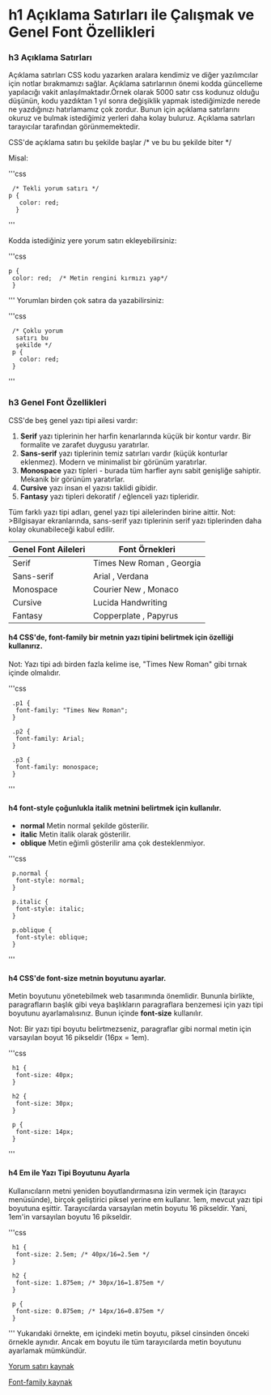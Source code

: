 # h1 Açıklama Satırları ile Çalışmak ve Genel Font Özellikleri
### h3 Açıklama Satırları

Açıklama satırları CSS kodu yazarken aralara kendimiz ve diğer yazılımcılar için notlar bırakmamızı sağlar. Açıklama satırlarının önemi kodda güncelleme yapılacığı vakit anlaşılmaktadır.Örnek olarak 5000 satır css kodunuz olduğu düşünün, kodu yazdıktan 1 yıl sonra değişiklik yapmak istediğimizde nerede ne yazdığınızı hatırlamamız çok zordur. Bunun için açıklama satırlarını okuruz ve bulmak istediğimiz yerleri daha kolay buluruz. Açıklama satırları tarayıcılar tarafından görünmemektedir.

CSS'de açıklama satırı bu şekilde başlar /* ve bu bu şekilde biter */

Misal:

'''css

     /* Tekli yorum satırı */
    p {
       color: red;
      }
 '''     
 
Kodda istediğiniz yere yorum satırı ekleyebilirsiniz: 

'''css

    p {
     color: red;  /* Metin rengini kırmızı yap*/
     }
 ''' 
 Yorumları birden çok satıra da yazabilirsiniz:
 
 '''css
 
     /* Çoklu yorum
      satırı bu 
      şekilde */
     p {
       color: red;
     }
 ''' 
 
 ### h3 Genel Font Özellikleri
 CSS'de beş genel yazı tipi ailesi vardır:
 1. **Serif** yazı tiplerinin her harfin kenarlarında küçük bir kontur vardır. Bir formalite ve zarafet duygusu yaratırlar.
 2. **Sans-serif** yazı tiplerinin temiz satırları vardır (küçük konturlar eklenmez). Modern ve minimalist bir görünüm yaratırlar.
 3. **Monospace** yazı tipleri - burada tüm harfler aynı sabit genişliğe sahiptir. Mekanik bir görünüm yaratırlar.
 4. **Cursive** yazı insan el yazısı taklidi gibidir.
 5. **Fantasy** yazı tipleri dekoratif / eğlenceli yazı tipleridir.
 
 Tüm farklı yazı tipi adları, genel yazı tipi ailelerinden birine aittir.
 Not: >Bilgisayar ekranlarında, sans-serif yazı tiplerinin serif yazı tiplerinden daha kolay okunabileceği kabul edilir.
 
 Genel Font Aileleri | Font Örnekleri
 -- | --
 Serif | Times New Roman , Georgia
 Sans-serif | Arial , Verdana
 Monospace | Courier New , Monaco
 Cursive | Lucida Handwriting
 Fantasy | 	Copperplate , Papyrus
 
 #### h4 CSS'de, **font-family** bir metnin yazı tipini belirtmek için özelliği kullanırız.
 
 Not: Yazı tipi adı birden fazla kelime ise, "Times New Roman" gibi tırnak içinde olmalıdır.
 
 '''css
 
     .p1 {
      font-family: "Times New Roman";
     }

     .p2 {
      font-family: Arial;
     }

     .p3 {
      font-family: monospace;
     }
 '''
 
 #### h4 **font-style** çoğunlukla italik metnini belirtmek için kullanılır.
 - **normal** Metin normal şekilde gösterilir.
 - **italic** Metin italik olarak gösterilir.
 - **oblique** Metin eğimli gösterilir ama çok desteklenmiyor.
 
 '''css
 
     p.normal {
      font-style: normal;
     }

     p.italic {
      font-style: italic;
     }

     p.oblique {
      font-style: oblique;
     }
 '''   
 
 #### h4 CSS'de **font-size** metnin boyutunu ayarlar.
 Metin boyutunu yönetebilmek web tasarımında önemlidir. Bununla birlikte, paragrafların başlık gibi veya başlıkların paragraflara benzemesi için yazı tipi boyutunu  ayarlamalısınız. Bunun içinde **font-size** kullanılır. 
 
 Not: Bir yazı tipi boyutu belirtmezseniz, paragraflar gibi normal metin için varsayılan boyut 16 pikseldir (16px = 1em).
 
 '''css
    
     h1 {
      font-size: 40px;
     }
    
     h2 {
      font-size: 30px;
     }

     p {
      font-size: 14px;
     }
 '''
 #### h4 Em ile Yazı Tipi Boyutunu Ayarla
 Kullanıcıların metni yeniden boyutlandırmasına izin vermek için (tarayıcı menüsünde), birçok geliştirici piksel yerine em kullanır.
 1em, mevcut yazı tipi boyutuna eşittir. Tarayıcılarda varsayılan metin boyutu 16 pikseldir. Yani, 1em'in varsayılan boyutu 16 pikseldir.
 
 '''css
 
     h1 {
      font-size: 2.5em; /* 40px/16=2.5em */
     }

     h2 {
      font-size: 1.875em; /* 30px/16=1.875em */
     }  

     p {
      font-size: 0.875em; /* 14px/16=0.875em */
     }
 '''
 Yukarıdaki örnekte, em içindeki metin boyutu, piksel cinsinden önceki örnekle aynıdır. Ancak em boyutu ile tüm tarayıcılarda metin boyutunu ayarlamak mümkündür.
 
 
 [Yorum satırı kaynak](https://www.w3schools.com/css/css_comments.asp)
 
 [Font-family kaynak](https://www.w3schools.com/css/css_font.asp)

 
 
 


 


